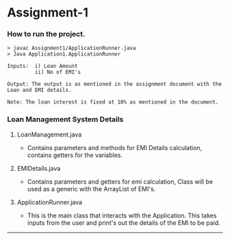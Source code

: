 # Assignment-1 

### How to run the project.

    > javac Assignment1/ApplicationRunner.java
    > Java Application1.ApplicationRunner
    
    Inputs:  i) Loan Amount
             ii) No of EMI's

    Output: The output is as mentioned in the assignment document with the Loan and EMI details.

    Note: The loan interest is fixed at 10% as mentioned in the document.

### Loan Management System Details

1. LoanManagement.java

    * Contains parameters and methods for EMI Details calculation, contains getters for the variables.

2. EMIDetails.java 

    * Contains parameters and getters for emi calculation, Class will be used as a generic with the ArrayList of EMI's.

3. ApplicationRunner.java

    * This is the main class that interacts with the Application. This takes inputs from the user and print's out the details of the EMI to be paid.

-------------------------------------------------------------------------------